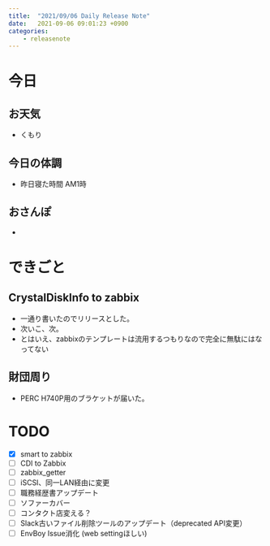 ```yaml
---
title:  "2021/09/06 Daily Release Note"
date:   2021-09-06 09:01:23 +0900
categories:
	- releasenote
---
```

# 今日

## お天気

* くもり

## 今日の体調

* 昨日寝た時間 AM1時

## おさんぽ

* 

# できごと

## CrystalDiskInfo to zabbix

* 一通り書いたのでリリースとした。
* 次いこ、次。
* とはいえ、zabbixのテンプレートは流用するつもりなので完全に無駄にはなってない

## 財団周り

* PERC H740P用のブラケットが届いた。

# TODO 

- [x] smart to zabbix
- [ ] CDI to Zabbix
- [ ] zabbix_getter
- [ ] iSCSI、同一LAN経由に変更
- [ ] 職務経歴書アップデート
- [ ] ソファーカバー
- [ ] コンタクト店変える？
- [ ] Slack古いファイル削除ツールのアップデート（deprecated API変更）
- [ ] EnvBoy Issue消化 (web settingほしい)
